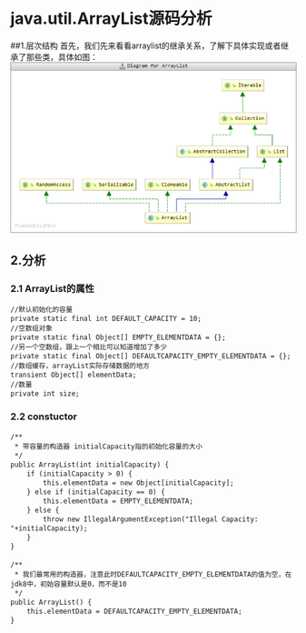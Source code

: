 # java.util.ArrayList源码分析

##1.层次结构
首先，我们先来看看arraylist的继承关系，了解下具体实现或者继承了那些类，具体如图：
![ArrayList的继承关系](/图片/jdk1.8源码系列/arraylist.png)

## 2.分析
### 2.1 ArrayList的属性

	//默认初始化的容量
    private static final int DEFAULT_CAPACITY = 10;
	//空数组对象
	private static final Object[] EMPTY_ELEMENTDATA = {};
	//另一个空数组，跟上一个相比可以知道增加了多少
	private static final Object[] DEFAULTCAPACITY_EMPTY_ELEMENTDATA = {};
	//数组缓存，arrayList实际存储数据的地方
	transient Object[] elementData;
	//数量
	private int size;
### 2.2 constuctor
	
    /**
	 * 带容量的构造器 initialCapacity指的初始化容量的大小
	 */
	public ArrayList(int initialCapacity) {
        if (initialCapacity > 0) {
            this.elementData = new Object[initialCapacity];
        } else if (initialCapacity == 0) {
            this.elementData = EMPTY_ELEMENTDATA;
        } else {
            throw new IllegalArgumentException("Illegal Capacity: "+initialCapacity);
        }
    }

	/**
	 * 我们最常用的构造器，注意此时DEFAULTCAPACITY_EMPTY_ELEMENTDATA的值为空，在jdk8中，初始容量默认是0，而不是10
	 */
	public ArrayList() {
        this.elementData = DEFAULTCAPACITY_EMPTY_ELEMENTDATA;
    }


